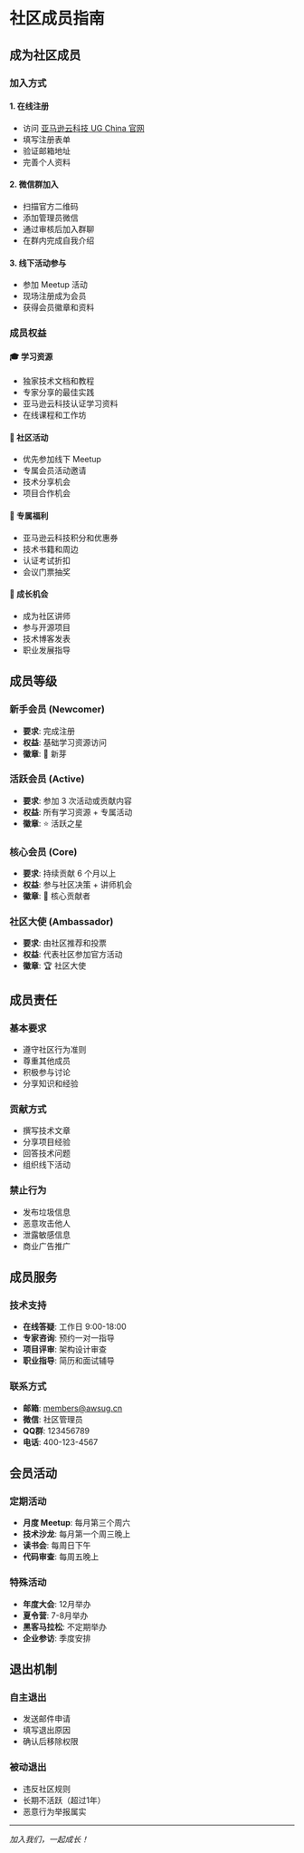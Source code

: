 # 社区成员指南

## 成为社区成员

### 加入方式

#### 1. 在线注册
- 访问 [亚马逊云科技 UG China 官网](https://www.awsug.cn/)
- 填写注册表单
- 验证邮箱地址
- 完善个人资料

#### 2. 微信群加入
- 扫描官方二维码
- 添加管理员微信
- 通过审核后加入群聊
- 在群内完成自我介绍

#### 3. 线下活动参与
- 参加 Meetup 活动
- 现场注册成为会员
- 获得会员徽章和资料

### 成员权益

#### 🎓 学习资源
- 独家技术文档和教程
- 专家分享的最佳实践
- 亚马逊云科技认证学习资料
- 在线课程和工作坊

#### 🤝 社区活动
- 优先参加线下 Meetup
- 专属会员活动邀请
- 技术分享机会
- 项目合作机会

#### 🎁 专属福利
- 亚马逊云科技积分和优惠券
- 技术书籍和周边
- 认证考试折扣
- 会议门票抽奖

#### 🌟 成长机会
- 成为社区讲师
- 参与开源项目
- 技术博客发表
- 职业发展指导

## 成员等级

### 新手会员 (Newcomer)
- **要求**: 完成注册
- **权益**: 基础学习资源访问
- **徽章**: 🌱 新芽

### 活跃会员 (Active)
- **要求**: 参加 3 次活动或贡献内容
- **权益**: 所有学习资源 + 专属活动
- **徽章**: ⭐ 活跃之星

### 核心会员 (Core)
- **要求**: 持续贡献 6 个月以上
- **权益**: 参与社区决策 + 讲师机会
- **徽章**: 💎 核心贡献者

### 社区大使 (Ambassador)
- **要求**: 由社区推荐和投票
- **权益**: 代表社区参加官方活动
- **徽章**: 🏆 社区大使

## 成员责任

### 基本要求
- 遵守社区行为准则
- 尊重其他成员
- 积极参与讨论
- 分享知识和经验

### 贡献方式
- 撰写技术文章
- 分享项目经验
- 回答技术问题
- 组织线下活动

### 禁止行为
- 发布垃圾信息
- 恶意攻击他人
- 泄露敏感信息
- 商业广告推广

## 成员服务

### 技术支持
- **在线答疑**: 工作日 9:00-18:00
- **专家咨询**: 预约一对一指导
- **项目评审**: 架构设计审查
- **职业指导**: 简历和面试辅导

### 联系方式
- **邮箱**: members@awsug.cn
- **微信**: 社区管理员
- **QQ群**: 123456789
- **电话**: 400-123-4567

## 会员活动

### 定期活动
- **月度 Meetup**: 每月第三个周六
- **技术沙龙**: 每月第一个周三晚上
- **读书会**: 每周日下午
- **代码审查**: 每周五晚上

### 特殊活动
- **年度大会**: 12月举办
- **夏令营**: 7-8月举办
- **黑客马拉松**: 不定期举办
- **企业参访**: 季度安排

## 退出机制

### 自主退出
- 发送邮件申请
- 填写退出原因
- 确认后移除权限

### 被动退出
- 违反社区规则
- 长期不活跃（超过1年）
- 恶意行为举报属实

---

*加入我们，一起成长！*